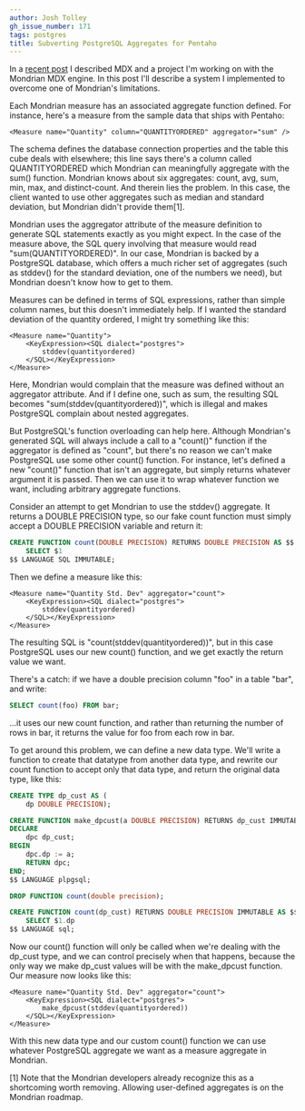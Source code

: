 ```yaml
---
author: Josh Tolley
gh_issue_number: 171
tags: postgres
title: Subverting PostgreSQL Aggregates for Pentaho
---
```


In a [recent post](/blog/2009/07/14/mdx) I described MDX and a project I'm working on with the Mondrian MDX engine. In this post I'll describe a system I implemented to overcome one of Mondrian's limitations.

Each Mondrian measure has an associated aggregate function defined. For instance, here's a measure from the sample data that ships with Pentaho:

```nohighlight
<Measure name="Quantity" column="QUANTITYORDERED" aggregator="sum" />
```

The schema defines the database connection properties and the table this cube deals with elsewhere; this line says there's a column called QUANTITYORDERED which Mondrian can meaningfully aggregate with the sum() function. Mondrian knows about six aggregates: count, avg, sum, min, max, and distinct-count. And therein lies the problem. In this case, the client wanted to use other aggregates such as median and standard deviation, but Mondrian didn't provide them[1].  

Mondrian uses the aggregator attribute of the measure definition to generate SQL statements exactly as you might expect. In the case of the measure above, the SQL query involving that measure would read "sum(QUANTITYORDERED)". In our case, Mondrian is backed by a PostgreSQL database, which offers a much richer set of aggregates (such as stddev() for the standard deviation, one of the numbers we need), but Mondrian doesn't know how to get to them.

Measures can be defined in terms of SQL expressions, rather than simple column names, but this doesn't immediately help. If I wanted the standard deviation of the quantity ordered, I might try something like this:

```nohighlight
<Measure name="Quantity">
    <KeyExpression><SQL dialect="postgres">
        stddev(quantityordered)
    </SQL></KeyExpression>
</Measure>
```

Here, Mondrian would complain that the measure was defined without an aggregator attribute. And if I define one, such as sum, the resulting SQL becomes "sum(stddev(quantityordered))", which is illegal and makes PostgreSQL complain about nested aggregates.

But PostgreSQL's function overloading can help here. Although Mondrian's generated SQL will always include a call to a "count()" function if the aggregator is defined as "count", but there's no reason we can't make PostgreSQL use some other count() function. For instance, let's defined a new "count()" function that isn't an aggregate, but simply returns whatever argument it is passed. Then we can use it to wrap whatever function we want, including arbitrary aggregate functions.

Consider an attempt to get Mondrian to use the stddev() aggregate. It returns a DOUBLE PRECISION type, so our fake count function must simply accept a DOUBLE PRECISION variable and return it:

```sql
CREATE FUNCTION count(DOUBLE PRECISION) RETURNS DOUBLE PRECISION AS $$
    SELECT $1
$$ LANGUAGE SQL IMMUTABLE;
```

Then we define a measure like this:

```nohighlight
<Measure name="Quantity Std. Dev" aggregator="count">
    <KeyExpression><SQL dialect="postgres">
        stddev(quantityordered)
    </SQL></KeyExpression>
</Measure>
```

The resulting SQL is "count(stddev(quantityordered))", but in this case PostgreSQL uses our new count() function, and we get exactly the return value we want.

There's a catch: if we have a double precision column "foo" in a table "bar", and write:

```sql
SELECT count(foo) FROM bar;
```

...it uses our new count function, and rather than returning the number of rows in bar, it returns the value for foo from each row in bar.

To get around this problem, we can define a new data type. We'll write a function to create that datatype from another data type, and rewrite our count function to accept only that data type, and return the original data type, like this:

```sql
CREATE TYPE dp_cust AS (
    dp DOUBLE PRECISION); 

CREATE FUNCTION make_dpcust(a DOUBLE PRECISION) RETURNS dp_cust IMMUTABLE AS $$
DECLARE
    dpc dp_cust;
BEGIN
    dpc.dp := a;
    RETURN dpc;
END;
$$ LANGUAGE plpgsql;

DROP FUNCTION count(double precision);

CREATE FUNCTION count(dp_cust) RETURNS DOUBLE PRECISION IMMUTABLE AS $$
    SELECT $1.dp
$$ LANGUAGE sql;
```

Now our count() function will only be called when we're dealing with the dp_cust type, and we can control precisely when that happens, because the only way we make dp_cust values will be with the make_dpcust function. Our measure now looks like this:

```nohighlight
<Measure name="Quantity Std. Dev" aggregator="count">
    <KeyExpression><SQL dialect="postgres">
        make_dpcust(stddev(quantityordered))
    </SQL></KeyExpression>
</Measure>
```

With this new data type and our custom count() function we can use whatever PostgreSQL aggregate we want as a measure aggregate in Mondrian.

[1] Note that the Mondrian developers already recognize this as a shortcoming worth removing. Allowing user-defined aggregates is on the Mondrian roadmap.
